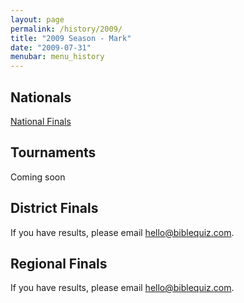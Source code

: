 ```yaml
---
layout: page
permalink: /history/2009/
title: "2009 Season - Mark"
date: "2009-07-31"
menubar: menu_history
---
```


## Nationals

<a href="{% link _pages/history/2009/nationals.md %}" class="button is-primary">National Finals</a>

## Tournaments

Coming soon

## District Finals
If you have results, please email [hello@biblequiz.com](mailto:hello@biblequiz.com).

## Regional Finals
If you have results, please email [hello@biblequiz.com](mailto:hello@biblequiz.com).
